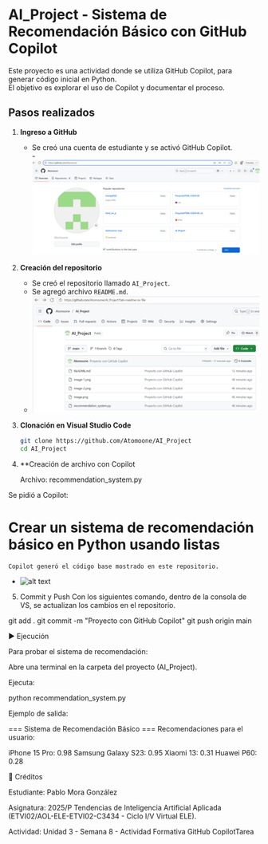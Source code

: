 # AI_Project - Sistema de Recomendación Básico con GitHub Copilot

Este proyecto es una actividad  donde se utiliza GitHub Copilot, para generar código inicial en Python.  
El objetivo es explorar el uso de Copilot y documentar el proceso.

##  Pasos realizados

1. **Ingreso a GitHub**  
   - Se creó una cuenta de estudiante y se activó GitHub Copilot.  
   -![alt text](image.png)

2. **Creación del repositorio**  
   - Se creó el repositorio llamado `AI_Project`.  
   - Se agregó archivo `README.md`.  
   - ![alt text](image-3.png)

3. **Clonación en Visual Studio Code**  
   ```bash
   git clone https://github.com/Atomoone/AI_Project
   cd AI_Project


4. **Creación de archivo con Copilot

   Archivo: recommendation_system.py

Se pidió a Copilot:

# Crear un sistema de recomendación básico en Python usando listas


    Copilot generó el código base mostrado en este repositorio.
 - ![alt text](image-2.png)

5. Commit y Push
 Con los siguientes comando, dentro de la consola de VS, se actualizan los cambios en el repositorio.

git add .
git commit -m "Proyecto con GitHub Copilot"
git push origin main

▶️ Ejecución

Para probar el sistema de recomendación:

Abre una terminal en la carpeta del proyecto (AI_Project).

Ejecuta:

python recommendation_system.py


Ejemplo de salida:

=== Sistema de Recomendación Básico ===
Recomendaciones para el usuario:

iPhone 15 Pro: 0.98
Samsung Galaxy S23: 0.95
Xiaomi 13: 0.31
Huawei P60: 0.28

📎 Créditos

Estudiante: Pablo Mora González

Asignatura: 2025/P Tendencias de Inteligencia Artificial Aplicada (ETVI02/AOL-ELE-ETVI02-C3434 - Ciclo I/V Virtual ELE).

Actividad: Unidad 3 - Semana 8 - Actividad Formativa GitHub CopilotTarea
